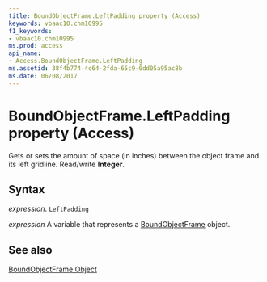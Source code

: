 ```yaml
---
title: BoundObjectFrame.LeftPadding property (Access)
keywords: vbaac10.chm10995
f1_keywords:
- vbaac10.chm10995
ms.prod: access
api_name:
- Access.BoundObjectFrame.LeftPadding
ms.assetid: 38f4b774-4c64-2fda-65c9-0dd05a95ac8b
ms.date: 06/08/2017
---
```



# BoundObjectFrame.LeftPadding property (Access)

Gets or sets the amount of space (in inches) between the object frame and its left gridline. Read/write  **Integer**.


## Syntax

_expression_. `LeftPadding`

_expression_ A variable that represents a [BoundObjectFrame](Access.BoundObjectFrame.md) object.


## See also


[BoundObjectFrame Object](Access.BoundObjectFrame.md)

